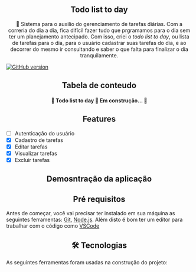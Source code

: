 <h2 align="center"> Todo list to day </h2>

<p align="center">🚩 Sistema para o auxilio do gerenciamento de tarefas diárias. Com a correria do dia a dia, fica difícil fazer tudo que prgramamos para o dia
sem ter um planejamento antecipado. Com isso, criei o <i>todo list to day</i>, ou lista de tarefas para o dia, para o usuário cadastrar suas tarefas do dia, e ao decorrer do mesmo ir consultando e saber o que falta para finalizar o dia tranquilamente.</p>

[![GitHub version](https://badge.fury.io/gh/Naereen%2FStrapDown.js.svg)](https://github.com/Naereen/StrapDown.js)

<h2 align="center"> Tabela de conteudo </h2>

<h4 align="center"> 
	🚧  Todo list to day 🚀 Em construção...  🚧
</h4>

<h2 align="center"> Features </h2>

- [ ] Autenticação do usuário
- [x] Cadastro de tarefas
- [x] Editar tarefas
- [x] Visualizar tarefas
- [x] Excluir tarefas

<h2 align="center"> Demosntração da aplicação </h2>

<h2 align="center"> Pré requisitos </h2>

Antes de começar, você vai precisar ter instalado em sua máquina as seguintes ferramentas:
[Git](https://git-scm.com), [Node.js](https://nodejs.org/en/). 
Além disto é bom ter um editor para trabalhar com o código como [VSCode](https://code.visualstudio.com/)

<h2 align="center"> 🛠 Tecnologias </h2>

As seguintes ferramentas foram usadas na construção do projeto:





